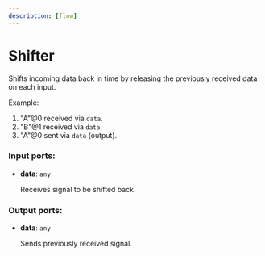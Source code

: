 ```yaml
---
description: [flow]
---
```


# Shifter

Shifts incoming data back in time by releasing the previously received data on each input. 

Example:
1. "A"@0 received via `data`.
2. "B"@1 received via `data`.
3. "A"@0 sent via `data` (output).

### Input ports:

* __data__: ` any `

    Receives signal to be shifted back.

### Output ports:

* __data__: ` any `

    Sends previously received signal.

